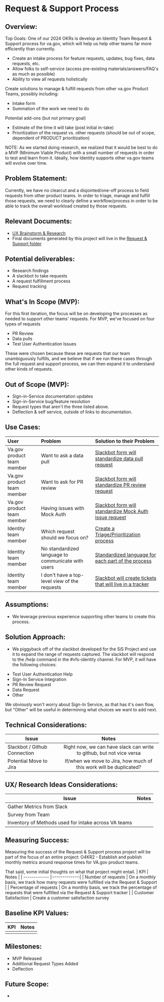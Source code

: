 # Request & Support Process

## Overview: 

Top Goals:  One of our 2024 OKRs is develop an Identity Team Request & Support process for va.gov, which will help us help other teams far more efficiently than currently.

* Create an intake process for feature requests, updates, bug fixes, data requests, etc.
* Allow folks to self-service (access pre-existing materials/answers/FAQ's as much as possible)
* Ability to view all requests holistically

Create solutions to manage & fulfill requests from other va.gov Product Teams, possibly including:
* Intake form
* Summation of the work we need to do

Potential add-ons (but not primary goal)
* Estimate of the time it will take (post initial in-take)
* Prioritization of the request vs. other requests (should be out of scope, dependent of PRODUCT prioritization)

NOTE: As we started doing research, we realized that it would be best to do a MVP (Minimum Viable Product) with a small number of requests in order to test and learn from it. Ideally, how Identity supports other va.gov teams will evolve over time.

## Problem Statement: 
Currently, we have no clearcut and a disjointed/one-off process to field requests from other product teams.  In order to triage, manage and fulfill those requests, we need to clearly define a workflow/process in order to be able to track the overall workload created by those requests.

## Relevant Documents:
- [UX Brainstorm & Research](https://app.mural.co/t/oddballinternal7486/m/oddballinternal7486/1706233585959/51586c97a249268a2ff9a709024dcd9df18dc6f8?sender=u8f85d3b7f2143f85bb7a9248) 
- Final documents generated by this project will live in the [Request & Support folder](https://github.com/department-of-veterans-affairs/va.gov-team/tree/master/products/identity/Products/Request%20%26%20Support%20Process)

## Potential deliverables:
- Research findings
- A slackbot to take requests
- A request fulfillment process
- Request tracking

## What's In Scope (MVP): 
For this first iteration, the focus will be on developing the processes as needed to support other teams' requests. For MVP, we've focused on four types of requests
- PR Review
- Data pulls
- Test User Authentication Issues


These were chosen because these are requests that our team unambiguously fulfills, and we believe that if we run these cases through the full request and support process, we can then expand it to understand other kinds of requests.

## Out of Scope (MVP): 
*  Sign-in-Service documentation updates
*  Sign-in-Service bug/feature resolution
*  Request types that aren't the three listed above.
*  Deflection & self service, outside of links to documentation.

## Use Cases:
| User          | Problem       | Solution to their Problem |
| :------------- |:------------- | :----- |
|Va.gov product team member| Want to ask a data pull| [Slackbot form will standardize data pull request](https://app.zenhub.com/workspaces/identity-5f5bab705a94c9001ba33734/issues/gh/department-of-veterans-affairs/va.gov-team/77443)  |
|Va.gov product team member | Want to ask for PR review  | [Slackbot form will standardize PR review request](https://app.zenhub.com/workspaces/identity-5f5bab705a94c9001ba33734/issues/gh/department-of-veterans-affairs/va.gov-team/77415) | 
|Va.gov product team member  | Having issues with Mock Auth   | [Slackbot form will standardize Mock Auth issue request](https://app.zenhub.com/workspaces/identity-5f5bab705a94c9001ba33734/issues/gh/department-of-veterans-affairs/va.gov-team/77444) |
|Identity team member | Which request should we focus on?  | [Create a Triage/Prioritization process](https://app.zenhub.com/workspaces/identity-5f5bab705a94c9001ba33734/issues/gh/department-of-veterans-affairs/va.gov-team/77491) |
|Identity team member | No standardized language to communicate with users  | [Standardized language for each part of the process](https://app.zenhub.com/workspaces/identity-5f5bab705a94c9001ba33734/issues/gh/department-of-veterans-affairs/va.gov-team/77495) |
|Identity team member | I don't have a top-level view of the requests | [Slackbot will create tickets that will live in a tracker](https://app.zenhub.com/workspaces/identity-5f5bab705a94c9001ba33734/issues/gh/department-of-veterans-affairs/va.gov-team/74677)



## Assumptions:
* We leverage previous experience supporting other teams to create this process.

## Solution Approach: 
* We piggyback off of the slackbot developed for the SiS Project and use it to expand the range of requests captured. The slackbot will respond to the _/help_ command in the #vfs-identity channel. For MVP, it will have the following choices:
- Test User Authentication Help
- Sign-In Service Integration
- PR Review Request
- Data Request
- Other

We obviously won't worry about Sign-In Service, as that has it's own flow, but "Other" will be useful in determining what choices we want to add next.

  
## Technical Considerations:
| Issue         | Notes         | 
| ------------- |:-------------:| 
| Slackbot / Github Connection | Right now, we can have slack can write to github, but not vice versa        |
| Potential Move to Jira | If/when we move to Jira, how much of this work will be duplicated? |

## UX/ Research Ideas Considerations:
| Issue         | Notes         | 
| ------------- |:-------------:| 
| Gather Metrics from Slack  |               |
| Survey from Team  |               |
| Inventory of Methods used for intake across VA teams  |               |


## Measuring Success:
Measuring the success of the Request & Support process project will be part of the focus of an entire project: O4KR2 - Establish and publish monthly metrics around response times for VA.gov product teams.

That said, some initial thoughts on what that project might entail.
| KPI           | Notes         | 
| ------------- |:-------------:| 
| Number of requests | On a monthly basis, we track how many requests were fulfilled via the Request & Support | 
| Percentage of requests | On a monthly basis, we track the percentage of requests that were fulfilled via the Request & Support tracker |
| Customer Satisfaction | Create a customer satisfaction survey



## Baseline KPI Values:
| KPI           | Notes         | 
| ------------- |:-------------:| 
|  |               |


## Milestones:
* MVP Released
* Additional Request Types Added
* Deflection


## Future Scope:
* 

